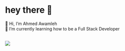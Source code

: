 # hey there 👋


👋 Hi, I’m Ahmed Awamleh<br>
🌱 I’m currently learning how to be a Full Stack Developer




<br>	
<a target="_blank" href="https://www.linkedin.com/in/ahmed-al-awamleh-135781155"><img src="https://img.shields.io/badge/-LinkedIn-0077B5?style=for-the-badge&logo=Linkedin&logoColor=white"></img></a>
&emsp;
